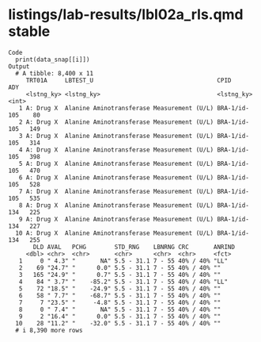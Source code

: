 # listings/lab-results/lbl02a_rls.qmd stable

    Code
      print(data_snap[[i]])
    Output
      # A tibble: 8,400 x 11
         TRT01A     LBTEST_U                                   CPID           ADY
         <lstng_ky> <lstng_ky>                                 <lstng_ky>   <int>
       1 A: Drug X  Alanine Aminotransferase Measurement (U/L) BRA-1/id-105    80
       2 A: Drug X  Alanine Aminotransferase Measurement (U/L) BRA-1/id-105   149
       3 A: Drug X  Alanine Aminotransferase Measurement (U/L) BRA-1/id-105   314
       4 A: Drug X  Alanine Aminotransferase Measurement (U/L) BRA-1/id-105   398
       5 A: Drug X  Alanine Aminotransferase Measurement (U/L) BRA-1/id-105   470
       6 A: Drug X  Alanine Aminotransferase Measurement (U/L) BRA-1/id-105   528
       7 A: Drug X  Alanine Aminotransferase Measurement (U/L) BRA-1/id-105   535
       8 A: Drug X  Alanine Aminotransferase Measurement (U/L) BRA-1/id-134   225
       9 A: Drug X  Alanine Aminotransferase Measurement (U/L) BRA-1/id-134   227
      10 A: Drug X  Alanine Aminotransferase Measurement (U/L) BRA-1/id-134   255
           DLD AVAL   PCHG        STD_RNG    LBNRNG CRC       ANRIND
         <dbl> <chr>  <chr>       <chr>      <chr>  <chr>     <fct> 
       1     0 " 4.3" "       NA" 5.5 - 31.1 7 - 55 40% / 40% "LL"  
       2    69 "24.7" "      0.0" 5.5 - 31.1 7 - 55 40% / 40% ""    
       3   165 "24.9" "      0.7" 5.5 - 31.1 7 - 55 40% / 40% ""    
       4    84 " 3.7" "    -85.2" 5.5 - 31.1 7 - 55 40% / 40% "LL"  
       5    72 "18.5" "    -24.9" 5.5 - 31.1 7 - 55 40% / 40% ""    
       6    58 " 7.7" "    -68.7" 5.5 - 31.1 7 - 55 40% / 40% ""    
       7     7 "23.5" "     -4.8" 5.5 - 31.1 7 - 55 40% / 40% ""    
       8     0 " 7.4" "       NA" 5.5 - 31.1 7 - 55 40% / 40% ""    
       9     2 "16.4" "      0.0" 5.5 - 31.1 7 - 55 40% / 40% ""    
      10    28 "11.2" "    -32.0" 5.5 - 31.1 7 - 55 40% / 40% ""    
      # i 8,390 more rows

